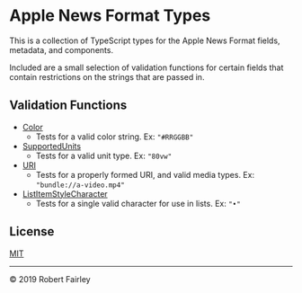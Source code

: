 # Apple News Format Types

This is a collection of TypeScript types for the Apple News Format fields, metadata, and components.

Included are a small selection of validation functions for certain fields that contain restrictions on the strings that are passed in.

## Validation Functions

* [Color](src/primitives/color.ts)
  * Tests for a valid color string. Ex: `"#RRGGBB"`
* [SupportedUnits](src/primitives/supported-units.ts)
  * Tests for a valid unit type. Ex: `"80vw"`
* [URI](src/primitives/uri.ts)
  * Tests for a properly formed URI, and valid media types. Ex: `"bundle://a-video.mp4"`
* [ListItemStyleCharacter](src/styles/text-styles/list-item-style.ts)
  * Tests for a single valid character for use in lists. Ex: `"•"`

## License

[MIT](LICENSE)

---

&copy; 2019 Robert Fairley
